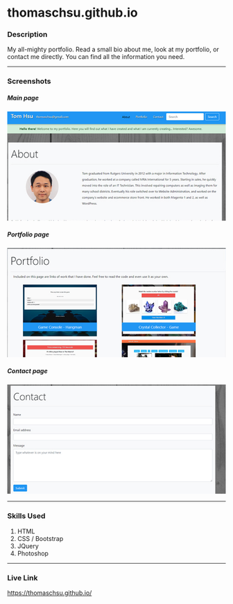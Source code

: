 # thomaschsu.github.io

### Description
My all-mighty portfolio. Read a small bio about me, look at my portfolio, or contact me directly. You can find all the information you need.

- - -
### Screenshots

##### Main page
![Image 1](/images/image01.jpg)

##### Portfolio page
![Image 2](/images/image02.jpg)

##### Contact page
![Image 3](/images/image03.jpg)

- - -

### Skills Used
1. HTML
2. CSS / Bootstrap
3. JQuery
4. Photoshop

- - - 
### Live Link
https://thomaschsu.github.io/
